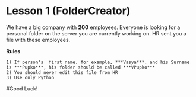 # Lesson 1 (FolderCreator)

We have a big company with **200** employees.
Everyone is looking for a personal folder on the server you are currently working on.
HR sent you a file with these employees.

**Rules**
```
1) If person's  first name, for example, ***Vasya***, and his Surname is ***Pupko***, his folder should be called ***VPupko***
2) You should never edit this file from HR
3) Use only Python
```

#Good Luck!
